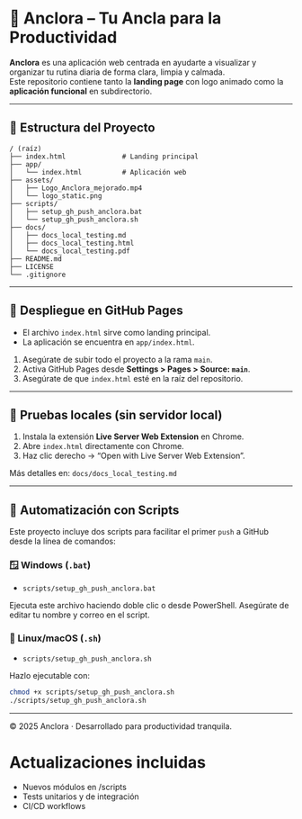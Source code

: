 # 🌊 Anclora – Tu Ancla para la Productividad

**Anclora** es una aplicación web centrada en ayudarte a visualizar y organizar tu rutina diaria de forma clara, limpia y calmada.  
Este repositorio contiene tanto la **landing page** con logo animado como la **aplicación funcional** en subdirectorio.

---

## 📁 Estructura del Proyecto

```
/ (raíz)
├── index.html              # Landing principal
├── app/
│   └── index.html          # Aplicación web
├── assets/
│   ├── Logo_Anclora_mejorado.mp4
│   └── logo_static.png
├── scripts/
│   ├── setup_gh_push_anclora.bat
│   └── setup_gh_push_anclora.sh
├── docs/
│   ├── docs_local_testing.md
│   ├── docs_local_testing.html
│   └── docs_local_testing.pdf
├── README.md
├── LICENSE
└── .gitignore
```

---

## 🚀 Despliegue en GitHub Pages

- El archivo `index.html` sirve como landing principal.
- La aplicación se encuentra en `app/index.html`.

1. Asegúrate de subir todo el proyecto a la rama `main`.
2. Activa GitHub Pages desde **Settings > Pages > Source: `main`**.
3. Asegúrate de que `index.html` esté en la raíz del repositorio.

---

## 🧪 Pruebas locales (sin servidor local)

1. Instala la extensión **Live Server Web Extension** en Chrome.
2. Abre `index.html` directamente con Chrome.
3. Haz clic derecho → “Open with Live Server Web Extension”.

Más detalles en: `docs/docs_local_testing.md`

---

## 🔧 Automatización con Scripts

Este proyecto incluye dos scripts para facilitar el primer `push` a GitHub desde la línea de comandos:

### 🪟 Windows (`.bat`)
- `scripts/setup_gh_push_anclora.bat`

Ejecuta este archivo haciendo doble clic o desde PowerShell. Asegúrate de editar tu nombre y correo en el script.

### 🐧 Linux/macOS (`.sh`)
- `scripts/setup_gh_push_anclora.sh`

Hazlo ejecutable con:

```bash
chmod +x scripts/setup_gh_push_anclora.sh
./scripts/setup_gh_push_anclora.sh
```

---

© 2025 Anclora · Desarrollado para productividad tranquila.

# Actualizaciones incluidas
- Nuevos módulos en /scripts
- Tests unitarios y de integración
- CI/CD workflows
